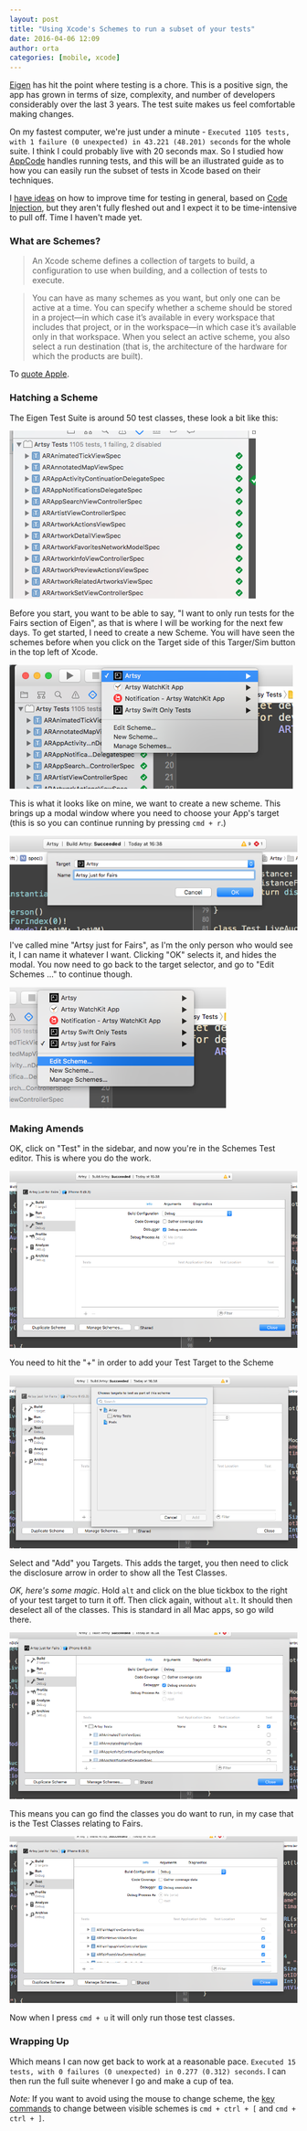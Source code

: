 ```yaml
---
layout: post
title: "Using Xcode's Schemes to run a subset of your tests"
date: 2016-04-06 12:09
author: orta
categories: [mobile, xcode]
---
```


[Eigen](https://github.com/artsy/eigen) has hit the point where testing is a chore. This is a positive sign, the app has grown in terms of size, complexity, and number of developers considerably over the last 3 years. The test suite makes us feel comfortable making changes.

On my fastest computer, we're just under a minute - `Executed 1105 tests, with 1 failure (0 unexpected) in 43.221 (48.201) seconds`  for the whole suite. I think I could probably live with 20 seconds max. So I studied how [AppCode](https://www.jetbrains.com/objc/) handles running tests, and this will be an illustrated guide as to how you can easily run the subset of tests in Xcode based on their techniques.

 I [have ideas](https://github.com/orta/life/issues/71) on how to improve time for testing in general, based on [Code Injection](http://artsy.github.io/blog/2016/03/05/iOS-Code-Injection/), but they aren't fully fleshed out and I expect it to be time-intensive to pull off. Time I haven't made yet.

<!-- more -->

### What are Schemes?

> An Xcode scheme defines a collection of targets to build, a configuration to use when building, and a collection of tests to execute.

> You can have as many schemes as you want, but only one can be active at a time. You can specify whether a scheme should be stored in a project—in which case it’s available in every workspace that includes that project, or in the workspace—in which case it’s available only in that workspace. When you select an active scheme, you also select a run destination (that is, the architecture of the hardware for which the products are built).

To [quote Apple](https://developer.apple.com/library/ios/featuredarticles/XcodeConcepts/Concept-Schemes.html).

### Hatching a Scheme

The Eigen Test Suite is around 50 test classes, these look a bit like this:

![Tests](/images/2016-04-06-Testing-Schemes/tests.png)

Before you start, you want to be able to say, "I want to only run tests for the Fairs section of Eigen", as that is where I will be working for the next few days. To get started, I need to create a new Scheme. You will have seen the schemes before when you click on the Target side of this Targer/Sim button in the top left of Xcode.

![Empty Scheme](/images/2016-04-06-Testing-Schemes/empty_scheme.png)

This is what it looks like on mine, we want to create a new scheme. This brings up a modal window where you need to choose your App's target (this is so you can continue running by pressing `cmd + r`.)

![New Scheme](/images/2016-04-06-Testing-Schemes/new_scheme.png)

I've called mine "Artsy just for Fairs", as I'm the only person who would see it, I can name it whatever I want. Clicking "OK" selects it, and hides the modal. You now need to go back to the target selector, and go to "Edit Schemes ..." to continue though.

![Edit Schemes](/images/2016-04-06-Testing-Schemes/edit_schemes.png)

### Making Amends

OK, click on "Test" in the sidebar, and now you're in the Schemes Test editor. This is where you do the work.

![Empty Edit Schemes](/images/2016-04-06-Testing-Schemes/empty_edit_schemes.png)

You need to hit the "+" in order to add your Test Target to the Scheme

![Test Scheme](/images/2016-04-06-Testing-Schemes/test_scheme.png)

Select and "Add" you Targets. This adds the target, you then need to click the disclosure arrow in order to show all the Test Classes.

_OK, here's some magic_. Hold `alt` and click on the blue tickbox to the right of your test target to turn it off. Then click again, without `alt`. It should then deselect all of the classes. This is standard in all Mac apps, so go wild there.

![Deselect All](/images/2016-04-06-Testing-Schemes/deselect_all.png)

This means you can go find the classes you do want to run, in my case that is the Test Classes relating to Fairs.

![Just The Good Tests](/images/2016-04-06-Testing-Schemes/just_the_good_tests.png)

Now when I press `cmd + u` it will only run those test classes.

### Wrapping Up

Which means I can now get back to work at a reasonable pace. `Executed 15 tests, with 0 failures (0 unexpected) in 0.277 (0.312) seconds`. I can then run the full suite whenever I go and make a cup of tea.

_Note:_ If you want to avoid using the mouse to change scheme, the [key commands](/images/2016-04-06-Testing-Schemes/next_prev.png) to change between visible schemes is `cmd + ctrl + [` and  `cmd + ctrl + ]`.
